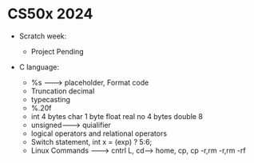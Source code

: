 # CS50x 2024
* Scratch week:
  * Project Pending

* C language:
  * %s ---> placeholder, Format code
  * Truncation decimal
  * typecasting
  * %.20f
  * int 4 bytes char 1 byte float real no 4 bytes double 8 
  * unsigned---> quialifier
  * logical operators and relational operators
  * Switch statement, int x = (exp) ? 5:6;
  * Linux Commands ---> cntrl L, cd--> home, cp, cp -r,rm -r,rm -rf